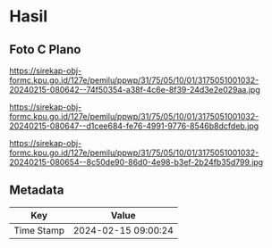 # Hasil

## Foto C Plano

https://sirekap-obj-formc.kpu.go.id/127e/pemilu/ppwp/31/75/05/10/01/3175051001032-20240215-080642--74f50354-a38f-4c6e-8f39-24d3e2e029aa.jpg

https://sirekap-obj-formc.kpu.go.id/127e/pemilu/ppwp/31/75/05/10/01/3175051001032-20240215-080647--d1cee684-fe76-4991-9776-8546b8dcfdeb.jpg

https://sirekap-obj-formc.kpu.go.id/127e/pemilu/ppwp/31/75/05/10/01/3175051001032-20240215-080654--8c50de90-86d0-4e98-b3ef-2b24fb35d799.jpg


## Metadata

| Key        | Value               |
| ---------- | ------------------- |
| Time Stamp | 2024-02-15 09:00:24 |



